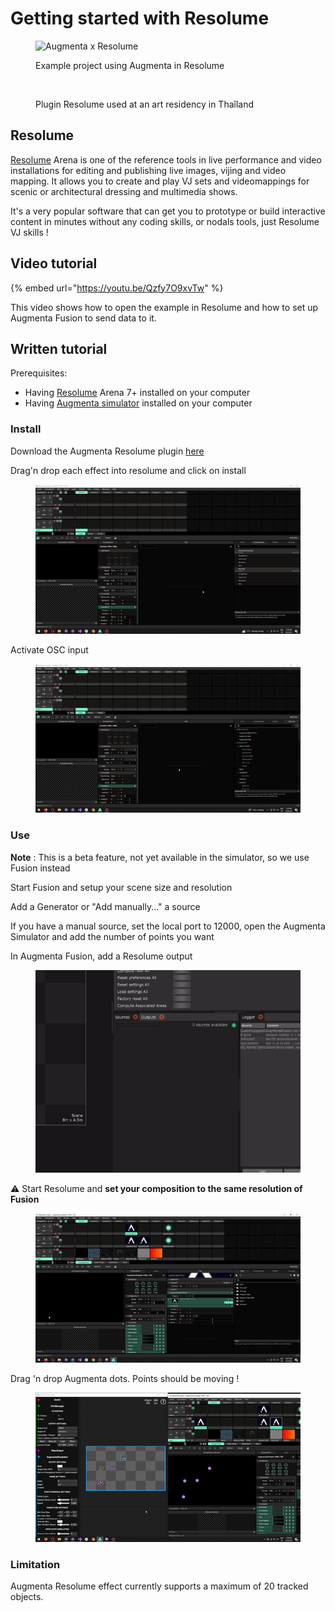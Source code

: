 # Getting started with Resolume

<div>

<figure><img src=".gitbook/assets/swirl_logo.gif" alt="Augmenta x Resolume"><figcaption><p>Example project using Augmenta in Resolume</p></figcaption></figure>

 

<figure><img src=".gitbook/assets/swirl_realLife.gif" alt=""><figcaption><p>Plugin Resolume used at an art residency in Thaîland</p></figcaption></figure>

</div>

## Resolume

[Resolume](https://resolume.com/) Arena is one of the reference tools in live performance and video installations for editing and publishing live images, vijing and video mapping. It allows you to create and play VJ sets and videomappings for scenic or architectural dressing and multimedia shows.

It's a very popular software that can get you to prototype or build interactive content in minutes without any coding skills, or nodals tools, just Resolume VJ skills !

## Video tutorial

{% embed url="https://youtu.be/Qzfy7O9xvTw" %}

This video shows how to open the example in Resolume and how to set up Augmenta Fusion to send data to it.

## Written tutorial

Prerequisites:

* Having [Resolume](https://resolume.com/) Arena 7+ installed on your computer
* Having [Augmenta simulator](https://augmenta.tech/downloads) installed on your computer

### Install

Download the Augmenta Resolume plugin [here](https://github.com/Augmenta-tech/Augmenta-Resolume/releases/latest)

Drag'n drop each effect into resolume and click on install

<figure><img src=".gitbook/assets/install_plugin.gif" alt=""><figcaption></figcaption></figure>

Activate OSC input

<figure><img src=".gitbook/assets/activate_OSC-input.gif" alt=""><figcaption></figcaption></figure>

### Use

**Note** : This is a beta feature, not yet available in the simulator, so we use Fusion instead

Start Fusion and setup your scene size and resolution

Add a Generator or "Add manually..." a source

If you have a manual source, set the local port to 12000, open the Augmenta Simulator and add the number of points you want

In Augmenta Fusion, add a Resolume output

<figure><img src=".gitbook/assets/output.gif" alt=""><figcaption></figcaption></figure>

⚠️ Start Resolume and **set your composition to the same resolution of Fusion**

<figure><img src=".gitbook/assets/compisition.gif" alt=""><figcaption></figcaption></figure>

Drag 'n drop Augmenta dots. Points should be moving !

<figure><img src=".gitbook/assets/simulator_Resolume.gif" alt=""><figcaption></figcaption></figure>

### Limitation

Augmenta Resolume effect currently supports a maximum of 20 tracked objects.

###
